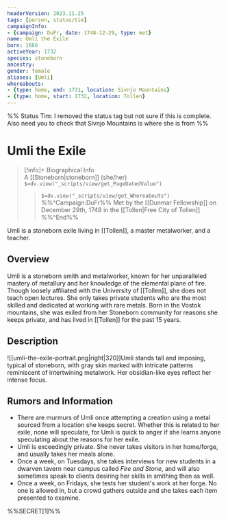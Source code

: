 ```yaml
---
headerVersion: 2023.11.25
tags: [person, status/tim]
campaignInfo:
- {campaign: DuFr, date: 1748-12-29, type: met}
name: Umli the Exile
born: 1666
activeYear: 1732
species: stoneborn
ancestry:
gender: female
aliases: [Umli]
whereabouts:
- {type: home, end: 1731, location: Sivnjo Mountains}
- {type: home, start: 1732, location: Tollen}
---
```

%% Status Tim: I removed the status tag but not sure if this is complete. Also need you to check that Sivnjo Mountains is where she is from %%
# Umli the Exile
>[!info]+ Biographical Info  
> A [[Stoneborn|stoneborn]] (she/her)  
> `$=dv.view("_scripts/view/get_PageDatedValue")`  
>> `$=dv.view("_scripts/view/get_Whereabouts")`  
>> %%^Campaign:DuFr%% Met by the [[Dunmar Fellowship]] on December 29th, 1748 in the [[Tollen|Free City of Tollen]] %%^End%%

Umli is a stoneborn exile living in [[Tollen]], a master metalworker, and a teacher. 
## Overview

Umli is a stoneborn smith and metalworker, known for her unparalleled mastery of metallury and her knowledge of the elemental plane of fire. Though loosely affiliated with the University of [[Tollen]], she  does not teach open lectures. She only takes private students who are the most skilled and dedicated at working with rare metals. Born in the Vostok mountains, she was exiled from her Stoneborn community for reasons she keeps private, and has lived in [[Tollen]] for the past 15 years. 
## Description

![[umli-the-exile-portrait.png|right|320]]Umli stands tall and imposing, typical of stoneborn, with gray skin marked with intricate patterns reminiscent of intertwining metalwork. Her obsidian-like eyes reflect her intense focus.
## Rumors and Information

- There are murmurs of Umli once attempting a creation using a metal sourced from a location she keeps secret. Whether this is related to her exile, none will speculate, for Umli is quick to anger if she learns anyone speculating about the reasons for her exile. 
- Umli is exceedingly private. She never takes visitors in her home/forge, and usually takes her meals alone.
- Once a week, on Tuesdays, she takes interviews for new students in a dwarven tavern near campus called *Fire and Stone*, and will also sometimes speak to clients desiring her skills in smithing then as well. 
- Once a week, on Fridays, she tests her student's work at her forge. No one is allowed in, but a crowd gathers outside and she takes each item presented to examine. 

%%SECRET[1]%%
